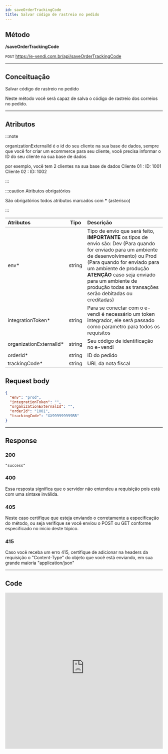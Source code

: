 ```yaml
---
id: saveOrderTrackingCode
title: Salvar código de rastreio no pedido
---
```


## Método

**/saveOrderTrackingCode**

`POST` https://e-vendi.com.br/api/saveOrderTrackingCode

---

## Conceituação

Salvar código de rastreio no pedido

Neste método você será capaz de salva o código de rastreio dos correios no pedido.

---

## Atributos

:::note

organizationExternalId é o id do seu cliente na sua base de dados, sempre que você for criar um ecommerce para seu cliente, você precisa informar o ID do seu cliente na sua base de dados

por exemplo, você tem 2 clientes na sua base de dados Cliente 01 : ID: 1001 Cliente 02 : ID: 1002

:::

:::caution Atributos obrigatórios

São obrigatórios todos atributos marcados com **\*** (asterisco)

:::

| Atributos | Tipo | Descrição |
| :-- | :-: | :-- |
| env\* | string | Tipo de envio que será feito, **IMPORTANTE** os tipos de envio são: Dev (Para quando for enviado para um ambiente de desenvolvimento) ou Prod (Para quando for enviado para um ambiente de produção **ATENÇÃO** caso seja enviado para um ambiente de produção todas as transações serão debitadas ou creditadas) |
| integrationToken\* | string | Para se conectar com o e-vendi é necessário um token integrador, ele será passado como parametro para todos os requisitos |
| organizationExternalId\* | string | Seu código de identificação no e-vendi |
| orderId\* | string | ID do pedido |
| trackingCode\* | string | URL da nota fiscal |

## Request body

```json
{
  "env": "prod",
  "integrationToken": "",
  "organizationExternalId": "",
  "orderId": "1001",
  "trackingCode": "XX999999999BR"
}
```

---

## Response

### 200

```
"success"
```

### 400

Essa resposta significa que o servidor não entendeu a requisição pois está com uma sintaxe inválida.

### 405

Neste caso certifique que esteja enviando o corretamente a especificação do método, ou seja verifique se você enviou o POST ou GET conforme especificado no inicio deste tópico.

### 415

Caso você receba um erro 415, certifique de adicionar na headers da requisição o "Content-Type" do objeto que você está enviando, em sua grande maioria "application/json"

---

## Code

<iframe src="https://raw.githubusercontent.com/e-vendi/e-vendi-docs/main/json-examples/reverseOrderPix.json" frameborder="0" scrolling="no" width="100%" height="500px" seamless></iframe>
